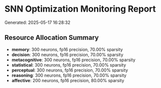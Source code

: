 # SNN Optimization Monitoring Report
Generated: 2025-05-17 16:28:32

## Resource Allocation Summary
- **memory**: 300 neurons, fp16 precision, 70.00% sparsity
- **decision**: 300 neurons, fp16 precision, 70.00% sparsity
- **metacognitive**: 300 neurons, fp16 precision, 70.00% sparsity
- **statistical**: 300 neurons, fp16 precision, 70.00% sparsity
- **perceptual**: 300 neurons, fp16 precision, 70.00% sparsity
- **reasoning**: 300 neurons, fp16 precision, 70.00% sparsity
- **affective**: 200 neurons, fp16 precision, 80.00% sparsity
